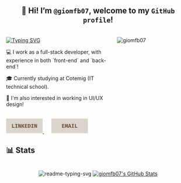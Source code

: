 ##  <div align="center"> 👋 Hi! I’m `@giomfb07`, welcome to my `GitHub profile`!</div>
  <br>
  <div>
<a href="https://git.io/typing-svg"><img src="https://readme-typing-svg.herokuapp.com?font=Fira+Code&size=19&duration=3500&pause=1000&color=85644a&width=587&separator=%3E&lines=System.out.println(%22Hello%2C+World!%22);%3ESELECT+nome++FROM+pessoas++WHERE+nome+%3D+'Giovanna';" alt="Typing SVG" />
</a>
 <img align="right" alt="giomfb07" width="200" height="200" src="https://i.pinimg.com/736x/7c/2b/33/7c2b33034ed555b8be4e59af221b1249.jpg">
 </div>

<div>
<p>💻 I work as a full-stack developer, with experience in both `front-end` and `back-end`!</p>

<p>🎓 Currently studying at Cotemig (IT technical school).</p>

<p>🎨  I'm also interested in working in UI/UX design!</p>
</div>

<br>
<div  align="left">
<a href="www.linkedin.com/in/giovanna-marques-freire-barbosa-1a2155307" target="_blank" style="margin-right: 20px;">
    <img src="LINKEDIN.png" alt="LinkedIn Badge" width="100" height="40" />
</a>
  <a href="mailto:giomfbarbosa@gmail.com" target="_blank" style="margin-right: 20px;">
     <img src="EMAIL.png" alt="Email Badge" width="100" height="40" />
</a>
 </div> 

##  📊 Stats  

<br>
<div align="center">
<img width="25%" src="https://github-readme-stats.vercel.app/api/top-langs/?username=giomfb07&cardType=github&bg_color=00000000&Text=000&title_color=dbd4cc&border_color=dbd4cc&card_width=200" alt="readme-typing-svg">

  <a href="https://awesome-github-stats.azurewebsites.net/index.html??cardType=github&theme=tokyonight&preferLogin=true&Background=dbd4cc&Text=FFA4C7&Title=FFA4C7&Ring=FFA4C7&Border=FFA4C7">
    <img   width="41%" alt="giomfb07's GitHub Stats" src="https://awesome-github-stats.azurewebsites.net/user-stats/giomfb07?cardType=github&theme=tokyonight&preferLogin=true&Background=00000000&Text=dbd4cc&Title=dbd4cc&Ring=dbd4cc&Border=dbd4cc" />
  </a>
</p>
</div>




 

